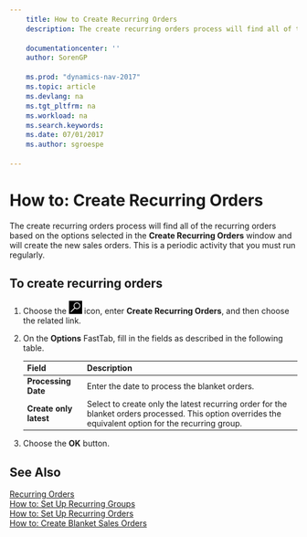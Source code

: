 ```yaml
---
    title: How to Create Recurring Orders
    description: The create recurring orders process will find all of the recurring orders based on the options selected in the **Create Recurring Orders** window and will create the new sales orders.

    documentationcenter: ''
    author: SorenGP

    ms.prod: "dynamics-nav-2017"
    ms.topic: article
    ms.devlang: na
    ms.tgt_pltfrm: na
    ms.workload: na
    ms.search.keywords:
    ms.date: 07/01/2017
    ms.author: sgroespe

---
```

# How to: Create Recurring Orders
The create recurring orders process will find all of the recurring orders based on the options selected in the **Create Recurring Orders** window and will create the new sales orders. This is a periodic activity that you must run regularly.  

## To create recurring orders  

1.  Choose the ![Search for Page or Report](../../media/ui-search/search_small.png "Search for Page or Report icon") icon, enter **Create Recurring Orders**, and then choose the related link.  
2.  On the **Options** FastTab, fill in the fields as described in the following table.  

    |Field|Description|  
    |---------------------------------|---------------------------------------|  
    |**Processing Date**|Enter the date to process the blanket orders.|  
    |**Create only latest**|Select to create only the latest recurring order for the blanket orders processed. This option overrides the equivalent option for the recurring group.|  

3.  Choose the **OK** button.  

## See Also  
 [Recurring Orders](recurring-orders.md)   
 [How to: Set Up Recurring Groups](how-to-set-up-recurring-groups.md)   
 [How to: Set Up Recurring Orders](how-to-set-up-recurring-orders.md)   
 [How to: Create Blanket Sales Orders](sales-how-to-create-blanket-sales-orders.md)
